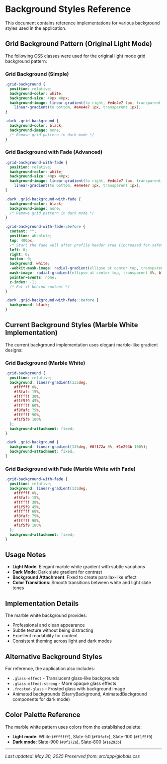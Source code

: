 # Background Styles Reference

This document contains reference implementations for various background styles used in the application.

## Grid Background Pattern (Original Light Mode)

The following CSS classes were used for the original light mode grid background pattern:

### Grid Background (Simple)

```css
.grid-background {
  position: relative;
  background-color: white;
  background-size: 40px 40px;
  background-image: linear-gradient(to right, #e4e4e7 1px, transparent 1px),
    linear-gradient(to bottom, #e4e4e7 1px, transparent 1px);
}

.dark .grid-background {
  background-color: black;
  background-image: none;
  /* Remove grid pattern in dark mode */
}
```

### Grid Background with Fade (Advanced)

```css
.grid-background-with-fade {
  position: relative;
  background-color: white;
  background-size: 40px 40px;
  background-image: linear-gradient(to right, #e4e4e7 1px, transparent 1px),
    linear-gradient(to bottom, #e4e4e7 1px, transparent 1px);
}

.dark .grid-background-with-fade {
  background-color: black;
  background-image: none;
  /* Remove grid pattern in dark mode */
}

.grid-background-with-fade::before {
  content: "";
  position: absolute;
  top: 400px;
  /* Start the fade well after profile header area (increased for safety) */
  left: 0;
  right: 0;
  bottom: 0;
  background: white;
  -webkit-mask-image: radial-gradient(ellipse at center top, transparent 0%, black 70%);
  mask-image: radial-gradient(ellipse at center top, transparent 0%, black 70%);
  pointer-events: none;
  z-index: -1;
  /* Put it behind content */
}

.dark .grid-background-with-fade::before {
  background: black;
}
```

## Current Background Styles (Marble White Implementation)

The current background implementation uses elegant marble-like gradient designs:

### Grid Background (Marble White)

```css
.grid-background {
  position: relative;
  background: linear-gradient(135deg, 
    #ffffff 0%, 
    #f8fafc 15%, 
    #ffffff 30%, 
    #f1f5f9 45%, 
    #ffffff 60%, 
    #f8fafc 75%, 
    #ffffff 90%, 
    #f1f5f9 100%
  );
  background-attachment: fixed;
}

.dark .grid-background {
  background: linear-gradient(135deg, #0f172a 0%, #1e293b 100%);
  background-attachment: fixed;
}
```

### Grid Background with Fade (Marble White with Fade)

```css
.grid-background-with-fade {
  position: relative;
  background: linear-gradient(135deg, 
    #ffffff 0%, 
    #f8fafc 15%, 
    #ffffff 30%, 
    #f1f5f9 45%, 
    #ffffff 60%, 
    #f8fafc 75%, 
    #ffffff 90%, 
    #f1f5f9 100%
  );
  background-attachment: fixed;
}
```

## Usage Notes

- **Light Mode**: Elegant marble white gradient with subtle variations
- **Dark Mode**: Dark slate gradient for contrast
- **Background Attachment**: Fixed to create parallax-like effect
- **Color Transitions**: Smooth transitions between white and light slate tones

## Implementation Details

The marble white background provides:

- Professional and clean appearance
- Subtle texture without being distracting
- Excellent readability for content
- Consistent theming across light and dark modes

## Alternative Background Styles

For reference, the application also includes:

- `.glass-effect` - Translucent glass-like backgrounds
- `.glass-effect-strong` - More opaque glass effects
- `.frosted-glass` - Frosted glass with background image
- Animated backgrounds (StarryBackground, AnimatedBackground components for dark mode)

## Color Palette Reference

The marble white pattern uses colors from the established palette:

- **Light mode**: White (`#ffffff`), Slate-50 (`#f8fafc`), Slate-100 (`#f1f5f9`)
- **Dark mode**: Slate-900 (`#0f172a`), Slate-800 (`#1e293b`)

---

*Last updated: May 30, 2025*
*Preserved from: src/app/globals.css*
